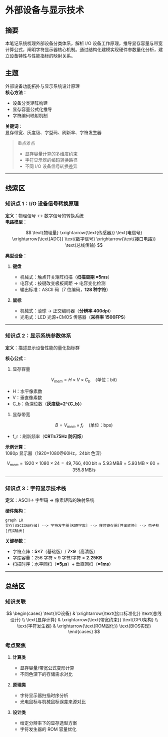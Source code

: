 # 外部设备与显示技术

## 摘要

本笔记系统梳理外部设备分类体系，解析 I/O 设备工作原理，推导显存容量与带宽计算公式，阐明字符显示器核心机制。通过结构化建模实现硬件参数量化分析，建立设备特性与性能指标的映射关系。

## 主题

外部设备功能拓扑与显示系统设计原理  
**核心方法**：

- 设备分类矩阵构建
- 显存容量公式化推导
- 字符编码映射机制

**关键词**：  
显存带宽、灰度级、字型码、刷新率、字符发生器

> 重点难点
>
> - 显存容量计算的多维度约束
> - 字符显示器的编码转换路径
> - 不同 I/O 设备信号转换差异

---

## 线索区

### 知识点 1：I/O 设备信号转换原理

**定义**：物理信号 ↔ 数字信号的转换系统  
**电路模型**：

$$
\text{物理量} \xrightarrow{\text{传感器}} \text{电信号} \xrightarrow{\text{ADC}} \text{数字信号} \xrightarrow{\text{接口电路}} \text{总线传输}
$$

**典型设备**：

1. **键盘**

   - 机械式：触点开关矩阵扫描（**扫描周期 ≈5ms**）
   - 电容式：按键改变极板间距 → 电容变化检测
   - 输出标准：ASCII 码（7 位编码，**128 种字符**）

2. **鼠标**
   - 机械式：滚球 → 正交编码器（**分辨率 400dpi**）
   - 光电式：LED 光源+CMOS 传感器（**采样率 1500FPS**）

---

### 知识点 2：显示系统参数体系

**定义**：描述显示设备性能的量化指标群

**核心公式**：

1. 显存容量

$$
V_{mem} = H \times V \times C_b \quad \text{(单位：bit)}
$$

- H：水平像素数
- V：垂直像素数
- C_b：色深位数（**灰度级=2^{C_b}**）

 1. 显存带宽

$$
B = V_{mem} \times f_r \quad \text{(单位：bps)}
$$

- f_r：刷新频率（**CRT≥75Hz 防闪烁**）

**示例计算**：  
1080p 显示器（1920×1080@60Hz，24bit 色深）

$$
V_{mem} = 1920 \times 1080 \times 24 = 49,766,400\,\text{bit} ≈ 5.93\,\text{MB}
B = 5.93\,\text{MB} \times 60 = 355.8\,\text{MB/s}
$$

---

### 知识点 3：字符显示技术栈

**定义**：ASCII→ 字型码 → 像素矩阵的映射系统

**硬件架构**：

```mermaid
graph LR
显存[ASCII码存储] --> 字符发生器[ROM字库] --> 移位寄存器[并串转换] --> 电子枪[扫描输出]
```

**关键参数**：

- 字符点阵：**5×7**（基础版）/ **7×9**（高清版）
- 字库容量：256 字符 × 9 字节/字符 = **2.25KB**
- 扫描时序：水平回扫（**≈5μs**）+ 垂直回扫（**≈1ms**）

---

## 总结区

### 知识关联

$$
\begin{cases}
\text{I/O设备} & \xrightarrow{\text{接口标准化}} \text{总线设计} \\
\text{显存计算} & \xrightarrow{\text{带宽约束}} \text{GPU架构} \\
\text{字符发生器} & \xrightarrow{\text{ROM固化}} \text{BIOS实现}
\end{cases}
$$

### 考点聚焦

1. **计算类**

   - 显存容量/带宽公式变形计算
   - 不同色深下的存储需求对比

2. **原理类**

   - 字符显示器扫描时序分析
   - 光电鼠标与机械鼠标误差来源对比

3. **设计类**
   - 给定分辨率下的显存选型方案
   - 字符发生器的 ROM 容量优化
